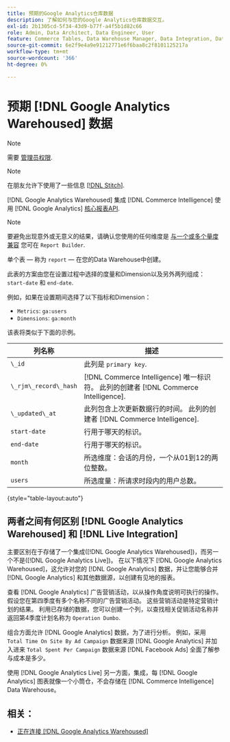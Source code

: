 ```yaml
---
title: 预期的Google Analytics仓库数据
description: 了解如何与您的Google Analytics仓库数据交互。
exl-id: 2b1305cd-5f34-43d9-b77f-a4f5b1d82c66
role: Admin, Data Architect, Data Engineer, User
feature: Commerce Tables, Data Warehouse Manager, Data Integration, Data Import/Export
source-git-commit: 6e2f9e4a9e91212771e6f6baa8c2f8101125217a
workflow-type: tm+mt
source-wordcount: '366'
ht-degree: 0%

---
```


# 预期 [!DNL Google Analytics Warehoused] 数据

>[!NOTE]
>
>需要 [管理员权限](../../../administrator/user-management/user-management.md).

>[!NOTE]
>
>在朋友允许下使用了一些信息 [[!DNL Stitch]](https://www.stitchdata.com/docs/integrations/saas/google-analytics).

[!DNL Google Analytics Warehoused] 集成 [!DNL Commerce Intelligence] 使用 [!DNL Google Analytics] [核心报表API](https://developers.google.com/analytics/devguides/reporting/core/v3/).

>[!NOTE]
>
>要避免出现意外或无意义的结果，请确认您使用的任何维度是 [与一个或多个量度兼容](https://ga-dev-tools.google/dimensions-metrics-explorer/) 您可在 `Report Builder`.

单个表 — 称为 `report`  — 在您的Data Warehouse中创建。

此表的方案由您在设置过程中选择的度量和Dimension以及另外两列组成： `start-date` 和 `end-date`.

例如，如果在设置期间选择了以下指标和Dimension：

* `Metrics`: `ga:users`
* `Dimensions`: `ga:month`

该表将类似于下面的示例。

| **列名称** | **描述** |
|-----|-----|
| `\_id` | 此列是 `primary key`. |
| `\_rjm\_record\_hash` | [!DNL Commerce Intelligence] 唯一标识符。 此列的创建者 [!DNL Commerce Intelligence]. |
| `\_updated\_at` | 此列包含上次更新数据行的时间。 此列的创建者 [!DNL Commerce Intelligence]. |
| `start-date` | 行用于哪天的标识。 |
| `end-date` | 行用于哪天的标识。 |
| `month` | 所选维度：会话的月份，一个从01到12的两位整数。 |
| `users` | 所选度量：所请求时段内的用户总数。 |

{style="table-layout:auto"}

## 两者之间有何区别 [!DNL Google Analytics Warehoused] 和 [!DNL Live Integration]

主要区别在于存储了一个集成([!DNL Google Analytics Warehoused])，而另一个不是([!DNL Google Analytics Live])。 在以下情况下 [!DNL Google Analytics Warehoused]，这允许对您的 [!DNL Google Analytics] 数据，并让您能够合并 [!DNL Google Analytics] 和其他数据源，以创建有见地的报表。

查看 [!DNL Google Analytics] 广告营销活动，以从操作角度说明可执行的操作。 假设您在第四季度有多个名称不同的广告营销活动。 这些营销活动是特定营销计划的结果。 利用已存储的数据，您可以创建一个列，以查找相关促销活动名称并返回第4季度计划名称为 `Operation Dumbo`.

组合方面允许 [!DNL Google Analytics] 数据，为了进行分析。 例如，采用 `Total Time On Site By Ad Campaign` 数据来源 [!DNL Google Analytics] 并加入进来 `Total Spent Per Campaign` 数据来源 [!DNL Facebook Ads] 全面了解参与成本是多少。

使用 [!DNL Google Analytics Live] 另一方面，集成，每 [!DNL Google Analytics] 图表就像一个小筒仓，不会存储在 [!DNL Commerce Intelligence] Data Warehouse。

## 相关：

* [正在连接 [!DNL Google Analytics Warehoused]](../integrations/google-analytics-warehoused.md)
